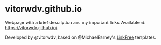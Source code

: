 # vitorwdv.github.io

Webpage with a brief description and my important links. Available at: https://vitorwdv.github.io/.

Developed by @vitorwdv, based on @MichaelBarney's [LinkFree](https://github.com/MichaelBarney/LinkFree) templates.